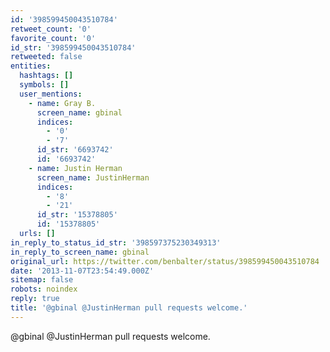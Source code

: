 ```yaml
---
id: '398599450043510784'
retweet_count: '0'
favorite_count: '0'
id_str: '398599450043510784'
retweeted: false
entities:
  hashtags: []
  symbols: []
  user_mentions:
    - name: Gray B.
      screen_name: gbinal
      indices:
        - '0'
        - '7'
      id_str: '6693742'
      id: '6693742'
    - name: Justin Herman
      screen_name: JustinHerman
      indices:
        - '8'
        - '21'
      id_str: '15378805'
      id: '15378805'
  urls: []
in_reply_to_status_id_str: '398597375230349313'
in_reply_to_screen_name: gbinal
original_url: https://twitter.com/benbalter/status/398599450043510784
date: '2013-11-07T23:54:49.000Z'
sitemap: false
robots: noindex
reply: true
title: '@gbinal @JustinHerman pull requests welcome.'
---
```


@gbinal @JustinHerman pull requests welcome.